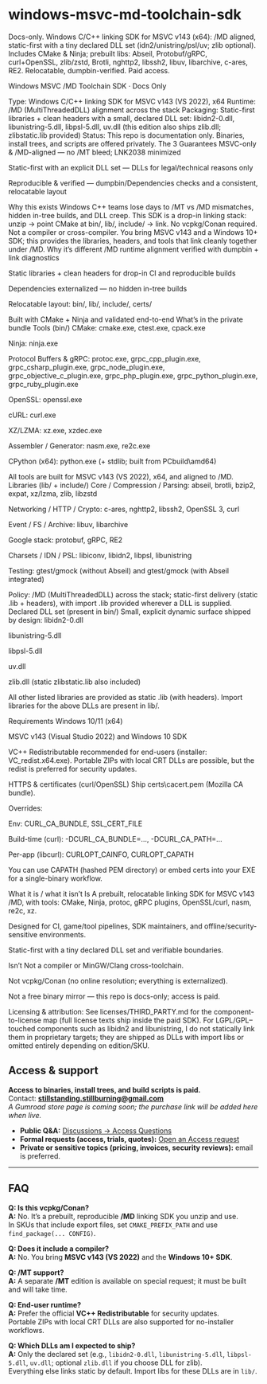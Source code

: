 # windows-msvc-md-toolchain-sdk
Docs-only. Windows C/C++ linking SDK for MSVC v143 (x64): /MD aligned, static-first with a tiny declared DLL set (idn2/unistring/psl/uv; zlib optional). Includes CMake &amp; Ninja; prebuilt libs: Abseil, Protobuf/gRPC, curl+OpenSSL, zlib/zstd, Brotli, nghttp2, libssh2, libuv, libarchive, c-ares, RE2. Relocatable, dumpbin-verified. Paid access.

Windows MSVC /MD Toolchain SDK · Docs Only

Type: Windows C/C++ linking SDK for MSVC v143 (VS 2022), x64
 Runtime: /MD (MultiThreadedDLL) alignment across the stack
 Packaging: Static-first libraries + clean headers with a small, declared DLL set: libidn2-0.dll, libunistring-5.dll, libpsl-5.dll, uv.dll (this edition also ships zlib.dll; zlibstatic.lib provided)
 Status: This repo is documentation only. Binaries, install trees, and scripts are offered privately.
The 3 Guarantees
MSVC-only & /MD-aligned — no /MT bleed; LNK2038 minimized


Static-first with an explicit DLL set — DLLs for legal/technical reasons only


Reproducible & verified — dumpbin/Dependencies checks and a consistent, relocatable layout


Why this exists
Windows C++ teams lose days to /MT vs /MD mismatches, hidden in-tree builds, and DLL creep. This SDK is a drop-in linking stack: unzip → point CMake at bin/, lib/, include/ → link. No vcpkg/Conan required.
 Not a compiler or cross-compiler. You bring MSVC v143 and a Windows 10+ SDK; this provides the libraries, headers, and tools that link cleanly together under /MD.
Why it’s different
/MD runtime alignment verified with dumpbin + link diagnostics


Static libraries + clean headers for drop-in CI and reproducible builds


Dependencies externalized — no hidden in-tree builds


Relocatable layout: bin/, lib/, include/, certs/


Built with CMake + Ninja and validated end-to-end
What’s in the private bundle
Tools (bin/)
CMake: cmake.exe, ctest.exe, cpack.exe


Ninja: ninja.exe


Protocol Buffers & gRPC:
 protoc.exe, grpc_cpp_plugin.exe, grpc_csharp_plugin.exe, grpc_node_plugin.exe,
 grpc_objective_c_plugin.exe, grpc_php_plugin.exe, grpc_python_plugin.exe, grpc_ruby_plugin.exe


OpenSSL: openssl.exe


cURL: curl.exe


XZ/LZMA: xz.exe, xzdec.exe


Assembler / Generator: nasm.exe, re2c.exe


CPython (x64): python.exe (+ stdlib; built from PCbuild\amd64)


All tools are built for MSVC v143 (VS 2022), x64, and aligned to /MD.
Libraries (lib/ + include/)
Core / Compression / Parsing: abseil, brotli, bzip2, expat, xz/lzma, zlib, libzstd


Networking / HTTP / Crypto: c-ares, nghttp2, libssh2, OpenSSL 3, curl


Event / FS / Archive: libuv, libarchive


Google stack: protobuf, gRPC, RE2


Charsets / IDN / PSL: libiconv, libidn2, libpsl, libunistring


Testing: gtest/gmock (without Abseil) and gtest/gmock (with Abseil integrated)


Policy: /MD (MultiThreadedDLL) across the stack; static-first delivery (static .lib + headers), with import .lib provided wherever a DLL is supplied.
Declared DLL set (present in bin/)
Small, explicit dynamic surface shipped by design:
libidn2-0.dll


libunistring-5.dll


libpsl-5.dll


uv.dll


zlib.dll (static zlibstatic.lib also included)


All other listed libraries are provided as static .lib (with headers). Import libraries for the above DLLs are present in lib/.

Requirements
Windows 10/11 (x64)


MSVC v143 (Visual Studio 2022) and Windows 10 SDK


VC++ Redistributable recommended for end-users (installer: VC_redist.x64.exe).
 Portable ZIPs with local CRT DLLs are possible, but the redist is preferred for security updates.


HTTPS & certificates (curl/OpenSSL)
Ship certs\cacert.pem (Mozilla CA bundle).


Overrides:


Env: CURL_CA_BUNDLE, SSL_CERT_FILE


Build-time (curl): -DCURL_CA_BUNDLE=..., -DCURL_CA_PATH=...


Per-app (libcurl): CURLOPT_CAINFO, CURLOPT_CAPATH


You can use CAPATH (hashed PEM directory) or embed certs into your EXE for a single-binary workflow.


What it is / what it isn’t
Is
A prebuilt, relocatable linking SDK for MSVC v143 /MD, with tools: CMake, Ninja, protoc, gRPC plugins, OpenSSL/curl, nasm, re2c, xz.


Designed for CI, game/tool pipelines, SDK maintainers, and offline/security-sensitive environments.


Static-first with a tiny declared DLL set and verifiable boundaries.


Isn’t
Not a compiler or MinGW/Clang cross-toolchain.


Not vcpkg/Conan (no online resolution; everything is externalized).


Not a free binary mirror — this repo is docs-only; access is paid.

Licensing & attribution: 
See licenses/THIRD_PARTY.md for the component-to-license map (full license texts ship inside the paid SDK). For LGPL/GPL–touched components such as libidn2 and libunistring, I do not statically link them in proprietary targets; they are shipped as DLLs with import libs or omitted entirely depending on edition/SKU.


## Access & support

**Access to binaries, install trees, and build scripts is paid.**  
Contact: **stillstanding.stillburning@gmail.com**  
*A Gumroad store page is coming soon; the purchase link will be added here when live.*

- **Public Q&A:** [Discussions → Access Questions](https://github.com/theashbornearchives/windows-msvc-md-toolchain-sdk/discussions/categories/access-questions)
- **Formal requests (access, trials, quotes):** [Open an Access request](https://github.com/theashbornearchives/windows-msvc-md-toolchain-sdk/issues/new?template=access-request.yml)
- **Private or sensitive topics (pricing, invoices, security reviews):** email is preferred.

---

## FAQ

**Q: Is this vcpkg/Conan?**  
**A:** No. It’s a prebuilt, reproducible **/MD** linking SDK you unzip and use.  
In SKUs that include export files, set `CMAKE_PREFIX_PATH` and use `find_package(... CONFIG)`.

**Q: Does it include a compiler?**  
**A:** No. You bring **MSVC v143 (VS 2022)** and the **Windows 10+ SDK**.

**Q: /MT support?**  
**A:** A separate **/MT** edition is available on special request; it must be built and will take time.

**Q: End-user runtime?**  
**A:** Prefer the official **VC++ Redistributable** for security updates.  
Portable ZIPs with local CRT DLLs are also supported for no-installer workflows.

**Q: Which DLLs am I expected to ship?**  
**A:** Only the declared set (e.g., `libidn2-0.dll`, `libunistring-5.dll`, `libpsl-5.dll`, `uv.dll`; optional `zlib.dll` if you choose DLL for zlib).  
Everything else links static by default. Import libs for these DLLs are in `lib/`.

